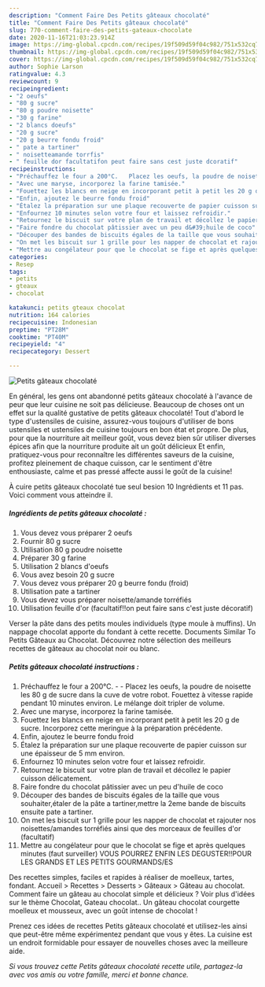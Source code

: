 ```yaml
---
description: "Comment Faire Des Petits gâteaux chocolaté"
title: "Comment Faire Des Petits gâteaux chocolaté"
slug: 770-comment-faire-des-petits-gateaux-chocolate
date: 2020-11-16T21:03:23.914Z
image: https://img-global.cpcdn.com/recipes/19f509d59f04c982/751x532cq70/petits-gateaux-chocolate-photo-principale-de-la-recette.jpg
thumbnail: https://img-global.cpcdn.com/recipes/19f509d59f04c982/751x532cq70/petits-gateaux-chocolate-photo-principale-de-la-recette.jpg
cover: https://img-global.cpcdn.com/recipes/19f509d59f04c982/751x532cq70/petits-gateaux-chocolate-photo-principale-de-la-recette.jpg
author: Sophie Larson
ratingvalue: 4.3
reviewcount: 9
recipeingredient:
- "2 oeufs"
- "80 g sucre"
- "80 g poudre noisette"
- "30 g farine"
- "2 blancs doeufs"
- "20 g sucre"
- "20 g beurre fondu froid"
- " pate a tartiner"
- " noisetteamande torrfis"
- " feuille dor facultatifon peut faire sans cest juste dcoratif"
recipeinstructions:
- "Préchauffez le four a 200°C.   Placez les oeufs, la poudre de noisette les 80 g de sucre dans la cuve de votre robot. Fouettez à vitesse rapide pendant 10 minutes environ. Le mélange doit tripler de volume."
- "Avec une maryse, incorporez la farine tamisée."
- "Fouettez les blancs en neige en incorporant petit à petit les 20 g de sucre. Incorporez cette meringue à la préparation précédente."
- "Enfin, ajoutez le beurre fondu froid"
- "Étalez la préparation sur une plaque recouverte de papier cuisson sur une épaisseur de 5 mm environ."
- "Enfournez 10 minutes selon votre four et laissez refroidir."
- "Retournez le biscuit sur votre plan de travail et décollez le papier cuisson délicatement."
- "Faire fondre du chocolat pâtissier avec un peu d&#39;huile de coco"
- "Découper des bandes de biscuits égales de la taille que vous souhaiter,étaler de la pâte a tartiner,mettre la 2eme bande de biscuits ensuite pate a tartiner."
- "On met les biscuit sur 1 grille pour les napper de chocolat et rajouter nos noisettes/amandes torréfiés ainsi que des morceaux de feuilles d&#39;or (facultatif)"
- "Mettre au congélateur pour que le chocolat se fige et après quelques minutes (faut surveiller) VOUS POURREZ ENFIN LES DEGUSTER!!POUR LES GRANDS ET LES PETITS GOURMANDS/ES"
categories:
- Resep
tags:
- petits
- gteaux
- chocolat

katakunci: petits gteaux chocolat 
nutrition: 164 calories
recipecuisine: Indonesian
preptime: "PT28M"
cooktime: "PT40M"
recipeyield: "4"
recipecategory: Dessert

---
```



![Petits gâteaux chocolaté](https://img-global.cpcdn.com/recipes/19f509d59f04c982/751x532cq70/petits-gateaux-chocolate-photo-principale-de-la-recette.jpg)

En général, les gens ont abandonné petits gâteaux chocolaté à l'avance de peur que leur cuisine ne soit pas délicieuse. Beaucoup de choses ont un effet sur la qualité gustative de petits gâteaux chocolaté! Tout d'abord le type d'ustensiles de cuisine, assurez-vous toujours d'utiliser de bons ustensiles et ustensiles de cuisine toujours en bon état et propre. De plus, pour que la nourriture ait meilleur goût, vous devez bien sûr utiliser diverses épices afin que la nourriture produite ait un goût délicieux Et enfin, pratiquez-vous pour reconnaître les différentes saveurs de la cuisine, profitez pleinement de chaque cuisson, car le sentiment d'être enthousiaste, calme et pas pressé affecte aussi le goût de la cuisine!

<!--inarticleads1-->

À cuire petits gâteaux chocolaté tue seul besion 10 Ingrédients et 11 pas. Voici comment vous atteindre il.

##### Ingrédients de petits gâteaux chocolaté :

1. Vous devez vous préparer 2 oeufs
1. Fournir 80 g sucre
1. Utilisation 80 g poudre noisette
1. Préparer 30 g farine
1. Utilisation 2 blancs d&#39;oeufs
1. Vous avez besoin 20 g sucre
1. Vous devez vous préparer 20 g beurre fondu (froid)
1. Utilisation  pate a tartiner
1. Vous devez vous préparer  noisette/amande torréfiés
1. Utilisation  feuille d&#39;or (facultatif!!on peut faire sans c&#39;est juste décoratif)


Verser la pâte dans des petits moules individuels (type moule à muffins). Un nappage chocolat apporte du fondant à cette recette. Documents Similar To Petits Gâteaux au Chocolat. Découvrez notre sélection des meilleurs recettes de gâteaux au chocolat noir ou blanc. 

<!--inarticleads2-->

##### Petits gâteaux chocolaté instructions :

1. Préchauffez le four a 200°C.  -  - Placez les oeufs, la poudre de noisette les 80 g de sucre dans la cuve de votre robot. Fouettez à vitesse rapide pendant 10 minutes environ. Le mélange doit tripler de volume.
1. Avec une maryse, incorporez la farine tamisée.
1. Fouettez les blancs en neige en incorporant petit à petit les 20 g de sucre. Incorporez cette meringue à la préparation précédente.
1. Enfin, ajoutez le beurre fondu froid
1. Étalez la préparation sur une plaque recouverte de papier cuisson sur une épaisseur de 5 mm environ.
1. Enfournez 10 minutes selon votre four et laissez refroidir.
1. Retournez le biscuit sur votre plan de travail et décollez le papier cuisson délicatement.
1. Faire fondre du chocolat pâtissier avec un peu d&#39;huile de coco
1. Découper des bandes de biscuits égales de la taille que vous souhaiter,étaler de la pâte a tartiner,mettre la 2eme bande de biscuits ensuite pate a tartiner.
1. On met les biscuit sur 1 grille pour les napper de chocolat et rajouter nos noisettes/amandes torréfiés ainsi que des morceaux de feuilles d&#39;or (facultatif)
1. Mettre au congélateur pour que le chocolat se fige et après quelques minutes (faut surveiller) VOUS POURREZ ENFIN LES DEGUSTER!!POUR LES GRANDS ET LES PETITS GOURMANDS/ES


Des recettes simples, faciles et rapides à réaliser de moelleux, tartes, fondant. Accueil &gt; Recettes &gt; Desserts &gt; Gâteaux &gt; Gâteau au chocolat. Comment faire un gâteau au chocolat simple et délicieux ? Voir plus d&#39;idées sur le thème Chocolat, Gateau chocolat.. Un gâteau chocolat courgette moelleux et mousseux, avec un goût intense de chocolat ! 

<!--inarticleads1-->

<p>
Prenez ces idées de recettes Petits gâteaux chocolaté et utilisez-les ainsi que peut-être même expérimentez pendant que vous y êtes. La cuisine est un endroit formidable pour essayer de nouvelles choses avec la meilleure aide.
</p>

<p>
<i>Si vous trouvez cette Petits gâteaux chocolaté recette utile, partagez-la avec vos amis ou votre famille, merci et bonne chance.</i>
</p>
